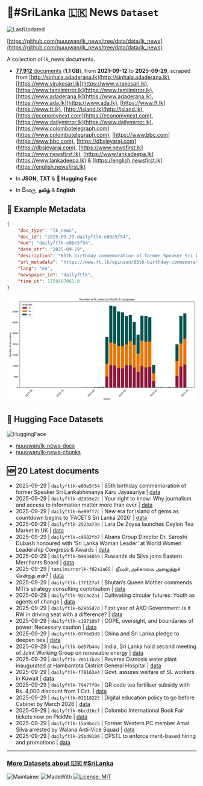 # 📄#SriLanka 🇱🇰 News `Dataset`

![LastUpdated](https://img.shields.io/badge/last_updated-2025--09--29_06:43:34-green)

[https://github.com/nuuuwan/lk_news/tree/data/data/lk_news](https://github.com/nuuuwan/lk_news/tree/data/data/lk_news)

A collection of lk_news documents.

- [**77,912** documents](https://github.com/nuuuwan/lk_news/tree/data/data/lk_news) (**1.1 GB**), from **2021-09-12** to **2025-09-29**, scraped from [http://sinhala.adaderana.lk](http://sinhala.adaderana.lk), [https://www.virakesari.lk](https://www.virakesari.lk), [https://www.tamilmirror.lk](https://www.tamilmirror.lk), [https://www.adaderana.lk](https://www.adaderana.lk), [https://www.ada.lk](https://www.ada.lk), [https://www.ft.lk](https://www.ft.lk), [http://island.lk](http://island.lk), [https://economynext.com](https://economynext.com), [https://www.dailymirror.lk](https://www.dailymirror.lk), [https://www.colombotelegraph.com](https://www.colombotelegraph.com), [https://www.bbc.com](https://www.bbc.com), [https://dbsjeyaraj.com](https://dbsjeyaraj.com), [https://www.newsfirst.lk](https://www.newsfirst.lk), [https://www.lankadeepa.lk](https://www.lankadeepa.lk) & [https://english.newsfirst.lk](https://english.newsfirst.lk)

- In **JSON**, **TXT** & **🤗 Hugging Face**

- In **සිංහල**, **தமிழ்** & **English**

## 📝 Example Metadata

```json
{
    "doc_type": "lk_news",
    "doc_id": "2025-09-29-dailyftlk-e80e5f54",
    "num": "dailyftlk-e80e5f54",
    "date_str": "2025-09-29",
    "description": "85th birthday commemoration of former Speaker Sri Lankabhimanya Karu Jayasuriya",
    "url_metadata": "https://www.ft.lk/opinion/85th-birthday-commemoration-of-former-Speaker-Sri-Lankabhimanya-Karu-Jayasuriya/14-782312",
    "lang": "en",
    "newspaper_id": "dailyftlk",
    "time_ut": 1759107061.0
}
```

![Chart](https://raw.githubusercontent.com/nuuuwan/lk_news/refs/heads/data/data/lk_news/docs_by_month_and_lang.png)

## 🤗 Hugging Face Datasets

![HuggingFace](https://img.shields.io/badge/-HuggingFace-FDEE21?style=for-the-badge&logo=HuggingFace)

- [nuuuwan/lk-news-docs](https://huggingface.co/datasets/nuuuwan/lk-news-docs)
- [nuuuwan/lk-news-chunks](https://huggingface.co/datasets/nuuuwan/lk-news-chunks)

## 🆕 20 Latest documents

- 2025-09-29 | `dailyftlk-e80e5f54` | 85th birthday commemoration of former Speaker Sri Lankabhimanya Karu Jayasuriya | [data](https://github.com/nuuuwan/lk_news/tree/data/data/lk_news/2020s/2025/2025-09-29-dailyftlk-e80e5f54)
- 2025-09-29 | `dailyftlk-d20b5e2c` | Your right to know: Why journalism and access to information matter more than ever | [data](https://github.com/nuuuwan/lk_news/tree/data/data/lk_news/2020s/2025/2025-09-29-dailyftlk-d20b5e2c)
- 2025-09-29 | `dailyftlk-6e89ff7c` | New era for island of gems as countdown begins to ‘FACETS Sri Lanka 2026’ | [data](https://github.com/nuuuwan/lk_news/tree/data/data/lk_news/2020s/2025/2025-09-29-dailyftlk-6e89ff7c)
- 2025-09-29 | `dailyftlk-2523a73e` | Lara De Zoysa launches Ceylon Tea Market in UK | [data](https://github.com/nuuuwan/lk_news/tree/data/data/lk_news/2020s/2025/2025-09-29-dailyftlk-2523a73e)
- 2025-09-29 | `dailyftlk-c4882fb7` | Abans Group Director Dr. Saroshi Dubash honoured with ‘Sri Lanka Woman Leader’ at World Women Leadership Congress & Awards | [data](https://github.com/nuuuwan/lk_news/tree/data/data/lk_news/2020s/2025/2025-09-29-dailyftlk-c4882fb7)
- 2025-09-29 | `dailyftlk-b9434859` | Ruwanthi de Silva joins Eastern Merchants Board | [data](https://github.com/nuuuwan/lk_news/tree/data/data/lk_news/2020s/2025/2025-09-29-dailyftlk-b9434859)
- 2025-09-29 | `tamilmirrorlk-f82a1a65` | ஜீவன்,அக்காவை அழைத்துச் சென்றது ஏன்? | [data](https://github.com/nuuuwan/lk_news/tree/data/data/lk_news/2020s/2025/2025-09-29-tamilmirrorlk-f82a1a65)
- 2025-09-29 | `dailyftlk-17f127af` | Bhutan’s Queen Mother commends MTI’s strategy consulting contribution | [data](https://github.com/nuuuwan/lk_news/tree/data/data/lk_news/2020s/2025/2025-09-29-dailyftlk-17f127af)
- 2025-09-29 | `dailyftlk-92c4c2a1` | Cultivating circular futures: Youth as agents of change | [data](https://github.com/nuuuwan/lk_news/tree/data/data/lk_news/2020s/2025/2025-09-29-dailyftlk-92c4c2a1)
- 2025-09-29 | `dailyftlk-b29b5d7d` | First year of AKD Government: Is it RW in driving seat with a difference? | [data](https://github.com/nuuuwan/lk_news/tree/data/data/lk_news/2020s/2025/2025-09-29-dailyftlk-b29b5d7d)
- 2025-09-29 | `dailyftlk-c19710b7` | COPE, oversight, and boundaries of power: Necessary caution | [data](https://github.com/nuuuwan/lk_news/tree/data/data/lk_news/2020s/2025/2025-09-29-dailyftlk-c19710b7)
- 2025-09-29 | `dailyftlk-07f6d3d9` | China and Sri Lanka pledge to deepen ties | [data](https://github.com/nuuuwan/lk_news/tree/data/data/lk_news/2020s/2025/2025-09-29-dailyftlk-07f6d3d9)
- 2025-09-29 | `dailyftlk-bd57b44e` | India, Sri Lanka hold second meeting of Joint Working Group on renewable energy | [data](https://github.com/nuuuwan/lk_news/tree/data/data/lk_news/2020s/2025/2025-09-29-dailyftlk-bd57b44e)
- 2025-09-29 | `dailyftlk-28511b28` | Reverse Osmosis water plant inaugurated at Hambantota District General Hospital | [data](https://github.com/nuuuwan/lk_news/tree/data/data/lk_news/2020s/2025/2025-09-29-dailyftlk-28511b28)
- 2025-09-29 | `dailyftlk-f78163e4` | Govt. assures welfare of SL workers in Kuwait | [data](https://github.com/nuuuwan/lk_news/tree/data/data/lk_news/2020s/2025/2025-09-29-dailyftlk-f78163e4)
- 2025-09-29 | `dailyftlk-79477f0e` | QR code tea fertiliser subsidy with Rs. 4,000 discount from 1 Oct. | [data](https://github.com/nuuuwan/lk_news/tree/data/data/lk_news/2020s/2025/2025-09-29-dailyftlk-79477f0e)
- 2025-09-29 | `dailyftlk-01118225` | Digital education policy to go before Cabinet by March 2026 | [data](https://github.com/nuuuwan/lk_news/tree/data/data/lk_news/2020s/2025/2025-09-29-dailyftlk-01118225)
- 2025-09-29 | `dailyftlk-6bcd16cf` | Colombo International Book Fair tickets now on PickMe | [data](https://github.com/nuuuwan/lk_news/tree/data/data/lk_news/2020s/2025/2025-09-29-dailyftlk-6bcd16cf)
- 2025-09-29 | `dailyftlk-15a9bcc5` | Former Western PC member Amal Silva arrested by Walana Anti-Vice Squad | [data](https://github.com/nuuuwan/lk_news/tree/data/data/lk_news/2020s/2025/2025-09-29-dailyftlk-15a9bcc5)
- 2025-09-29 | `dailyftlk-25bd9106` | CPSTL to enforce merit-based hiring and promotions | [data](https://github.com/nuuuwan/lk_news/tree/data/data/lk_news/2020s/2025/2025-09-29-dailyftlk-25bd9106)

---

### [More Datasets about 🇱🇰 #SriLanka](https://github.com/nuuuwan/lk_datasets)

![Maintainer](https://img.shields.io/badge/maintainer-nuuuwan-red)
![MadeWith](https://img.shields.io/badge/made_with-python-blue)
[![License: MIT](https://img.shields.io/badge/License-MIT-yellow.svg)](https://opensource.org/licenses/MIT)
